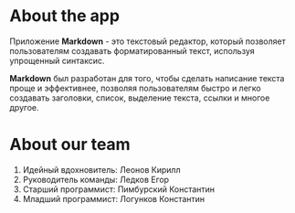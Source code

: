 # About the app
Приложение **Markdown** - это текстовый редактор, который позволяет пользователям создавать форматированный текст, используя упрощенный синтаксис. 

**Markdown** был разработан для того, чтобы сделать написание текста проще и эффективнее, позволяя пользователям быстро и легко создавать заголовки, список, выделение текста, ссылки и многое другое.

# About our team
1. Идейный вдохновитель: Леонов Кирилл
2. Руководитель команды: Ледков Егор
3. Старший программист: Пимбурский Константин
4. Младший программист: Логунков Константин
